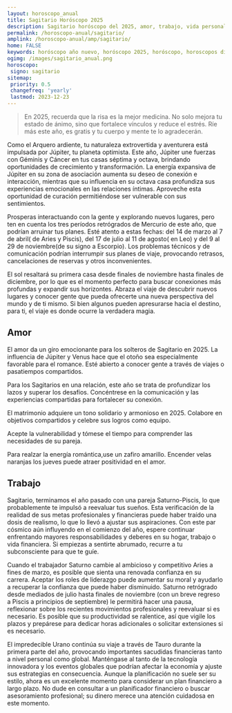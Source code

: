 ```yaml
---
layout: horoscopo_anual
title: Sagitario Horóscopo 2025 
description: Sagitario horóscopo del 2025, amor, trabajo, vida personal. Todas las predicciones para Sagitario 2025 gratis. Disfruta este año nuevo.
permalink: /horoscopo-anual/sagitario/
amplink: /horoscopo-anual/amp/sagitario/
home: FALSE
keywords: horóscopo año nuevo, horóscopo 2025, horóscopo, horoscopos diarios gratis del dia de hoy, horóscopo diario gratis,horóscopo ano nuevo 2025, horóscopo esperanza gracia, horoscopo Sagitario 2025, horoscop, horóscopos gratis, horoscopo Sagitario, horoscopo Sagitario 2025 gratis, Tarot, Astrologia, Zodíaco, Sagitario, horoscopo gratis,tarot en femenino,videncia gratuita,horoscopos gratuitos,horóscopos, astrologia,videncia gratis
ogimg: /images/sagitario_anual.png
horoscopo:
 signo: sagitario
sitemap:
 priority: 0.5
 changefreq: 'yearly'
 lastmod: 2023-12-23
---
```





> En 2025, recuerda que la risa es la mejor medicina. No solo mejora tu estado de ánimo, sino que fortalece vínculos y reduce el estrés. Ríe más este año, es gratis y tu cuerpo y mente te lo agradecerán.


Como el Arquero ardiente, tu naturaleza extrovertida y aventurera está impulsada por Júpiter, tu planeta optimista. Este año, Júpiter une fuerzas con Géminis y Cáncer en tus casas séptima y octava, brindando oportunidades de crecimiento y transformación. La energía expansiva de Júpiter en su zona de asociación aumenta su deseo de conexión e interacción, mientras que su influencia en su octava casa profundiza sus experiencias emocionales en las relaciones íntimas. Aproveche esta oportunidad de curación permitiéndose ser vulnerable con sus sentimientos.

Prosperas interactuando con la gente y explorando nuevos lugares, pero ten en cuenta los tres períodos retrógrados de Mercurio de este año, que podrían arruinar tus planes. Esté atento a estas fechas: del 14 de marzo al 7 de abril( de Aries y Piscis), del 17 de julio al 11 de agosto( en Leo) y del 9 al 29 de noviembre(de su signo a Escorpio). Los problemas técnicos y de comunicación podrían interrumpir sus planes de viaje, provocando retrasos, cancelaciones de reservas y otros inconvenientes.

El sol resaltará su primera casa desde finales de noviembre hasta finales de diciembre, por lo que es el momento perfecto para buscar conexiones más profundas y expandir sus horizontes. Abraza el viaje de descubrir nuevos lugares y conocer gente que pueda ofrecerte una nueva perspectiva del mundo y de ti mismo. Si bien algunos pueden apresurarse hacia el destino, para ti, el viaje es donde ocurre la verdadera magia.

## Amor

El amor da un giro emocionante para los solteros de Sagitario en 2025. La influencia de Júpiter y Venus hace que el otoño sea especialmente favorable para el romance. Esté abierto a conocer gente a través de viajes o pasatiempos compartidos.

Para los Sagitarios en una relación, este año se trata de profundizar los lazos y superar los desafíos. Concéntrese en la comunicación y las experiencias compartidas para fortalecer su conexión.

El matrimonio adquiere un tono solidario y armonioso en 2025. Colabore en objetivos compartidos y celebre sus logros como equipo.

Acepte la vulnerabilidad y tómese el tiempo para comprender las necesidades de su pareja.

Para realzar la energía romántica,use un zafiro amarillo. Encender velas naranjas los jueves puede atraer positividad en el amor.

## Trabajo

Sagitario, terminamos el año pasado con una pareja Saturno-Piscis, lo que probablemente te impulsó a reevaluar tus sueños. Esta verificación de la realidad de sus metas profesionales y financieras puede haber traído una dosis de realismo, lo que lo llevó a ajustar sus aspiraciones. Con este par cósmico aún influyendo en el comienzo del año, espere continuar enfrentando mayores responsabilidades y deberes en su hogar, trabajo o vida financiera. Si empiezas a sentirte abrumado, recurre a tu subconsciente para que te guíe.

Cuando el trabajador Saturno cambie al ambicioso y competitivo Aries a fines de marzo, es posible que sienta una renovada confianza en su carrera. Aceptar los roles de liderazgo puede aumentar su moral y ayudarlo a recuperar la confianza que puede haber disminuido. Saturno retrógrado desde mediados de julio hasta finales de noviembre (con un breve regreso a Piscis a principios de septiembre) le permitirá hacer una pausa, reflexionar sobre los recientes movimientos profesionales y reevaluar si es necesario. Es posible que su productividad se ralentice, así que vigile los plazos y prepárese para dedicar horas adicionales o solicitar extensiones si es necesario.

El impredecible Urano continúa su viaje a través de Tauro durante la primera parte del año, provocando importantes sacudidas financieras tanto a nivel personal como global. Manténgase al tanto de la tecnología innovadora y los eventos globales que podrían afectar la economía y ajuste sus estrategias en consecuencia. Aunque la planificación no suele ser su estilo, ahora es un excelente momento para considerar un plan financiero a largo plazo. No dude en consultar a un planificador financiero o buscar asesoramiento profesional; su dinero merece una atención cuidadosa en este momento.